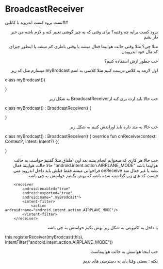 # BroadcastReceiver
تست برود کست اندروید با کاتلین##

<div dir="rtl">
برود کست برایه چه وقتیه؟ برای وقتی که یه چیز گوشی تغییر کنه و لازم باشه من خبر دار بشم

مثلا چی؟ مثلا وقتی حالت هواپیما فعال میشه یا وقتی باطری کم میشه یا اینطور چیزای که مال خود اندرویدن

خب چطور ازش استفاده کنیم؟

اول لازمه یه کلاس درست کنیم مثلا کلاسی به اسم myBrodcast میسازم مثل کد زیر
<div dir="ltr">
         
class myBrodcast(){

}

</div>
خب حالا باید ارث بری کنه  ازBroadcastReceiver به شکل زیر
<div dir="ltr">
         
class myBrodcast() : BroadcastReceiver() {
         
}

</div>
خب حالا یه متد داره  باید اورایدش کنیم به شکل زیر

<div dir="ltr">
         
class myBrodcast() : BroadcastReceiver() {
         override fun onReceive(context: Context?, intent: Intent?) {{
         
         
}

</div>
خب حالا هر کاری که میخوایم انجام بشه بعد اون اطفاق مثلا گفتیم حواست به حالت هواپیما باشه
"android.intent.action.AIRPLANE_MODE"
حالا حالت هواپیما فعال بشه یا غیر فعال متد onReceive فراخوانی میشه فقط قبلش باید داخل اندروید منی فیست کد های زیر گذاشتنه شده باشه که بهش بگشم حواسش به چی باشه

<div dir="ltr">
         
        <receiver
            android:enabled="true"
            android:exported="true"
            android:name=".myBrodcast">
            <intent-filter>
                <action android:name="android.intent.action.AIRPLANE_MODE"/>
            </intent-filter>
        </receiver>
        
</div>

یا داخل یه اکتیویتی به شکل زیر بهش بگیم حواسش به چی باشه
<div dir="ltr">
         
this.registerReceiver(myBrodcast(this), IntentFilter("android.intent.action.AIRPLANE_MODE"))

</div>
خب اینجا هواسش به حالت هواپیماست

نکته : بعضی وقتا باید یه دسترسی های بدیم

</div>
